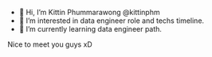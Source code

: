 - 👋 Hi, I’m Kittin Phummarawong @kittinphm
- 👀 I’m interested in data engineer role and techs timeline.
- 🌱 I’m currently learning data engineer path.

Nice to meet you guys xD

<!---
kittinphm/kittinphm is a ✨ special ✨ repository because its `README.md` (this file) appears on your GitHub profile.
You can click the Preview link to take a look at your changes.
--->
